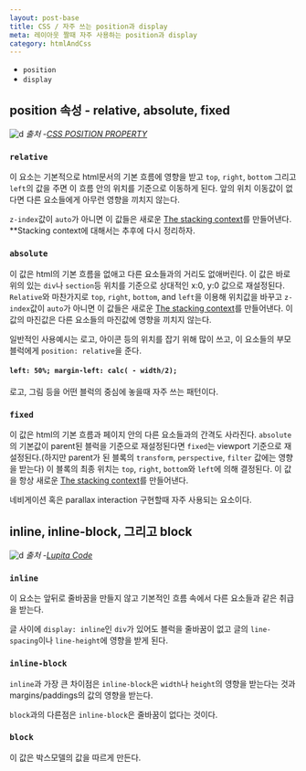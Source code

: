 ```yaml
---
layout: post-base
title: CSS / 자주 쓰는 position과 display
meta: 레이아웃 짤때 자주 사용하는 position과 display
category: htmlAndCss
---
```

* `position`
* `display`

## position 속성 - relative, absolute, fixed

![d]({{site.baseurl}}/img/21-10-05-position.png)
_출처 -[CSS POSITION PROPERTY](https://medium.com/baakademi/css-position-property-69d0596baf3c)_

### `relative`

이 요소는 기본적으로 html문서의 기본 흐름에 영향을 받고 `top`, `right`, `bottom` 그리고 `left`의 값을 주면 이 흐름 안의 위치를 기준으로 이동하게 된다. 앞의 위치 이동값이 없다면 다른 요소들에게 아무런 영향을 끼치지 않는다.

`z-index`값이 `auto`가 아니면 이 값들은 새로운 [The stacking context](https://developer.mozilla.org/en-US/docs/Web/CSS/CSS_Positioning/Understanding_z_index/The_stacking_context)를 만들어낸다. **Stacking context에 대해서는 추후에 다시 정리하자.

### `absolute`

이 값은 html의 기본 흐름을 없애고 다른 요소들과의 거리도 없애버린다. 이 값은 바로 위의 있는 `div`나 `section`등 위치를 기준으로 상대적인 x:0, y:0 값으로 재설정된다. `Relative`와 마찬가지로 `top`, `right`, `bottom`, and `left`을 이용해 위치값을 바꾸고 `z-index`값이 `auto`가 아니면 이 값들은 새로운 [The stacking context](https://developer.mozilla.org/en-US/docs/Web/CSS/CSS_Positioning/Understanding_z_index/The_stacking_context)를 만들어낸다. 이 값의 마진값은 다른 요소들의 마진값에 영향을 끼치지 않는다.

일반적인 사용예시는 로고, 아이콘 등의 위치를 잡기 위해 많이 쓰고, 이 요소들의 부모 블럭에게 `position: relative`을 준다.

#### `left: 50%; margin-left: calc( - width/2);`

로고, 그림 등을 어떤 블럭의 중심에 놓을때 자주 쓰는 패턴이다.

### `fixed`

이 값은 html의 기본 흐름과 페이지 안의 다른 요소들과의 간격도 사라진다. `absolute`의 기본값이 parent된 블럭을 기준으로 재설정된다면 `fixed`는 viewport 기준으로 재설정된다.(하지만 parent가 된 블록의 `transform`, `perspective`, `filter` 값에는 영향을 받는다)  이 블록의 최종 위치는 `top`, `right`, `bottom`와 `left`에 의해 결정된다. 이 값을 항상 새로운 [The stacking context](https://developer.mozilla.org/en-US/docs/Web/CSS/CSS_Positioning/Understanding_z_index/The_stacking_context)를 만들어낸다.

네비게이션 혹은 parallax interaction 구현할때 자주 사용되는 요소이다.

## inline, inline-block, 그리고 block

![d]({{site.baseurl}}/img/21-10-05-display.jpg)
_출처 -[Lupita Code](https://dev.to/lupitacode/la-propiedad-display-en-css-1b6a)_

### `inline`

이 요소는 앞뒤로 줄바꿈을 만들지 않고 기본적인 흐름 속에서 다른 요소들과 같은 취급을 받는다.

글 사이에 `display: inline`인 `div`가 있어도 블럭을 줄바꿈이 없고 글의 `line-spacing`이나 `line-height`에 영향을 받게 된다.

### `inline-block`

`inline`과 가장 큰 차이점은 `inline-block`은 `width`나 `height`의 영향을 받는다는 것과 margins/paddings의 값의 영향을 받는다.

`block`과의 다른점은 `inline-block`은 줄바꿈이 없다는 것이다.

### `block`

이 값은 박스모델의 값을 따르게 만든다.
